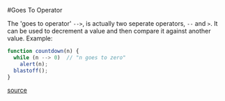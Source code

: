 #Goes To Operator

The 'goes to operator' `-->`, is actually two seperate operators, `--` and `>`. It can be used to decrement a value and then compare it against another value.
Example: 
```javascript
function countdown(n) {
  while (n --> 0)  // "n goes to zero"
    alert(n);
  blastoff();
}
```
[source](http://stackoverflow.com/questions/1642028/what-is-the-name-of-the-operator)
